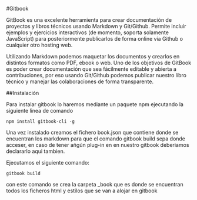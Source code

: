 #Gitbook

GitBook es una excelente herramienta para crear documentación de proyectos y libros técnicos usando Markdown y Git/Github. Permite incluir ejemplos y ejercicios interactivos (de momento, soporta solamente JavaScript) para posteriormente publicarlos de forma online via Github o cualquier otro hosting web.

Utilizando Markdown podemos maquetar los documentos y crearlos en distintos formatos como PDF, ebook o web. Uno de los objetivos de GitBook es poder crear documentación que sea fácilmente editable y abierta a contribuciones, por eso usando Git/Github podemos publicar nuestro libro técnico y manejar las colaboraciones de forma transparente.

##Instalación 

Para instalar gitbook lo haremos mediante un paquete npm ejecutando la siguiente linea de comando

```she
npm install gitbook-cli -g
```

Una vez instalado creamos el fichero book.json que contiene donde se encuentran los markdown para que el comando gitbook build sepa donde acceser, en caso de tener añgún plug-in en en nuestro gitbook deberiamos declararlo aqui tambien.

Ejecutamos el siguiente comando:

```she
gitbook build
``` 

con este comando se crea la carpeta _book que es donde se encuentran todos los ficheros html y estilos que se van a alojar en gitbook
